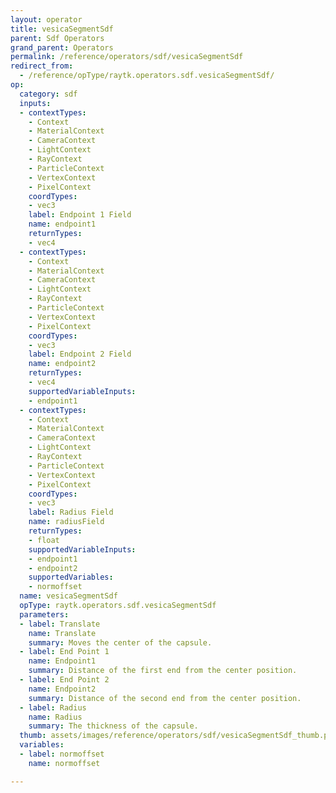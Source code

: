 ```yaml
---
layout: operator
title: vesicaSegmentSdf
parent: Sdf Operators
grand_parent: Operators
permalink: /reference/operators/sdf/vesicaSegmentSdf
redirect_from:
  - /reference/opType/raytk.operators.sdf.vesicaSegmentSdf/
op:
  category: sdf
  inputs:
  - contextTypes:
    - Context
    - MaterialContext
    - CameraContext
    - LightContext
    - RayContext
    - ParticleContext
    - VertexContext
    - PixelContext
    coordTypes:
    - vec3
    label: Endpoint 1 Field
    name: endpoint1
    returnTypes:
    - vec4
  - contextTypes:
    - Context
    - MaterialContext
    - CameraContext
    - LightContext
    - RayContext
    - ParticleContext
    - VertexContext
    - PixelContext
    coordTypes:
    - vec3
    label: Endpoint 2 Field
    name: endpoint2
    returnTypes:
    - vec4
    supportedVariableInputs:
    - endpoint1
  - contextTypes:
    - Context
    - MaterialContext
    - CameraContext
    - LightContext
    - RayContext
    - ParticleContext
    - VertexContext
    - PixelContext
    coordTypes:
    - vec3
    label: Radius Field
    name: radiusField
    returnTypes:
    - float
    supportedVariableInputs:
    - endpoint1
    - endpoint2
    supportedVariables:
    - normoffset
  name: vesicaSegmentSdf
  opType: raytk.operators.sdf.vesicaSegmentSdf
  parameters:
  - label: Translate
    name: Translate
    summary: Moves the center of the capsule.
  - label: End Point 1
    name: Endpoint1
    summary: Distance of the first end from the center position.
  - label: End Point 2
    name: Endpoint2
    summary: Distance of the second end from the center position.
  - label: Radius
    name: Radius
    summary: The thickness of the capsule.
  thumb: assets/images/reference/operators/sdf/vesicaSegmentSdf_thumb.png
  variables:
  - label: normoffset
    name: normoffset

---
```

